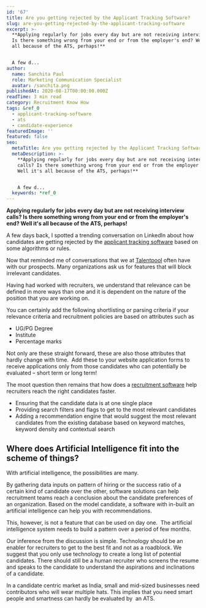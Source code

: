 ```yaml
---
id: '67'
title: Are you getting rejected by the Applicant Tracking Software?
slug: are-you-getting-rejected-by-the-applicant-tracking-software
excerpt: >-
  **Applying regularly for jobs every day but are not receiving interview calls?
  Is there something wrong from your end or from the employer's end? Well it's
  all because of the ATS, perhaps!**


  A few d...
author:
  name: Sanchita Paul
  role: Marketing Communication Specialist
  avatar: /sanchita.png
publishedAt: 2020-08-17T00:00:00.000Z
readTime: 3 min read
category: Recruitment Know How
tags: &ref_0
  - applicant-tracking-software
  - ats
  - candidate-experience
featuredImage: ''
featured: false
seo:
  metaTitle: Are you getting rejected by the Applicant Tracking Software?
  metaDescription: >-
    **Applying regularly for jobs every day but are not receiving interview
    calls? Is there something wrong from your end or from the employer's end?
    Well it's all because of the ATS, perhaps!**


    A few d...
  keywords: *ref_0
---
```


**Applying regularly for jobs every day but are not receiving interview calls? Is there something wrong from your end or from the employer's end? Well it's all because of the ATS, perhaps!**

A few days back, I spotted a trending conversation on LinkedIn about how candidates are getting rejected by the [applicant tracking software](https://www.thetalentpool.ai/blogs/ai-applicant-tracking-system) based on some algorithms or rules.

Now that reminded me of conversations that we at [Talentpool](https://www.thetalentpool.ai) often have with our prospects. Many organizations ask us for features that will block irrelevant candidates.

Having had worked with recruiters, we understand that relevance can be defined in more ways than one and it is dependent on the nature of the position that you are working on.

<!--more-->

You can certainly add the following shortlisting or parsing criteria if your relevance criteria and recruitment policies are based on attributes such as

- UG/PG Degree
- Institute
- Percentage marks

Not only are these straight forward, these are also those attributes that hardly change with time.  Add these to your website application forms to receive applications only from those candidates who can potentially be evaluated – short term or long term!

The moot question then remains that how does a [recruitment software](https://www.thetalentpool.ai/blogs/recruiting-software) help recruiters reach the right candidates faster.

- Ensuring that the candidate data is at one single place
- Providing search filters and flags to get to the most relevant candidates
- Adding a recommendation engine that would suggest the most relevant candidates from the existing database based on keyword matches, keyword density and contextual search

## Where does Artificial Intelligence fit into the scheme of things?

With artificial intelligence, the possibilities are many.

By gathering data inputs on pattern of hiring or the success ratio of a certain kind of candidate over the other, software solutions can help recruitment teams reach a conclusion about the candidate preferences of an organization. Based on the model candidate, a software with in-built an artificial intelligence can help you with recommendations.

This, however, is not a feature that can be used on day one.  The artificial intelligence system needs to build a pattern over a period of few months.

Our inference from the discussion is simple. Technology should be an enabler for recruiters to get to the best fit and not as a roadblock. We suggest that you only use technology to create a long list of potential candidates. There should still be a human recruiter who screens the resume and speaks to the candidate to understand the aspirations and inclinations of a candidate.

In a candidate centric market as India, small and mid-sized businesses need contributors who will wear multiple hats. This implies that you need smart people and smartness can hardly be evaluated by  an ATS.
